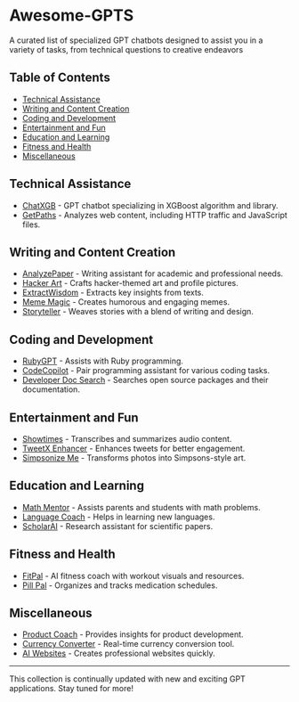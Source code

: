 # Awesome-GPTS
A curated list of specialized GPT chatbots designed to assist you in a variety of tasks, from technical questions to creative endeavors

## Table of Contents
- [Technical Assistance](#technical-assistance)
- [Writing and Content Creation](#writing-and-content-creation)
- [Coding and Development](#coding-and-development)
- [Entertainment and Fun](#entertainment-and-fun)
- [Education and Learning](#education-and-learning)
- [Fitness and Health](#fitness-and-health)
- [Miscellaneous](#miscellaneous)

## Technical Assistance
- [ChatXGB](https://chat.openai.com/g/g-dq9i42tRO-chatxgb) - GPT chatbot specializing in XGBoost algorithm and library.
- [GetPaths](https://chat.openai.com/g/g-6Bcjkotez-getpaths) - Analyzes web content, including HTTP traffic and JavaScript files.

## Writing and Content Creation
- [AnalyzePaper](https://chat.openai.com/g/g-WIlexDAW5-analyzepaper) - Writing assistant for academic and professional needs.
- [Hacker Art](https://chat.openai.com/g/g-LjmHKgJZO-hacker-art-by-rez0) - Crafts hacker-themed art and profile pictures.
- [ExtractWisdom](https://chat.openai.com/g/g-gmeHD0Ayr-extractwisdom) - Extracts key insights from texts.
- [Meme Magic](https://chat.openai.com/g/g-SQTa6OMNN) - Creates humorous and engaging memes.
- [Storyteller](https://chat.openai.com/g/g-dmgFloZ5w-storyteller) - Weaves stories with a blend of writing and design.

## Coding and Development
- [RubyGPT](https://chat.openai.com/g/g-ASMq03VdH-rubygpt) - Assists with Ruby programming.
- [CodeCopilot](https://chat.openai.com/g/g-2DQzU5UZl) - Pair programming assistant for various coding tasks.
- [Developer Doc Search](https://chat.openai.com/g/g-AINygIiYy-developer-doc-search) - Searches open source packages and their documentation.

## Entertainment and Fun
- [Showtimes](https://chat.openai.com/g/g-gNH4K4Egg-shownotes) - Transcribes and summarizes audio content.
- [TweetX Enhancer](https://chat.openai.com/g/g-tMp039mDw) - Enhances tweets for better engagement.
- [Simpsonize Me](https://chat.openai.com/g/g-tcmMldCYy-simpsonize-me) - Transforms photos into Simpsons-style art.

## Education and Learning
- [Math Mentor](https://chat.openai.com/g/g-ENhijiiwK) - Assists parents and students with math problems.
- [Language Coach](https://chat.openai.com/g/g-0g6ZdEtv6-language-coach) - Helps in learning new languages.
- [ScholarAI](https://chat.openai.com/g/g-L2HknCZTC-scholarai) - Research assistant for scientific papers.

## Fitness and Health
- [FitPal](https://chat.openai.com/g/g-zoXbeHp7G) - AI fitness coach with workout visuals and resources.
- [Pill Pal](https://chat.openai.com/g/g-oHDhbozdt-pill-pal) - Organizes and tracks medication schedules.

## Miscellaneous
- [Product Coach](https://chat.openai.com/g/g-e0xH6MMQs-product-coach) - Provides insights for product development.
- [Currency Converter](https://chat.openai.com/g/g-ZNvavsN3l) - Real-time currency conversion tool.
- [AI Websites](https://chat.openai.com/g/g-WTUuSzTOj-ai-websites) - Creates professional websites quickly.

---

This collection is continually updated with new and exciting GPT applications. Stay tuned for more!
